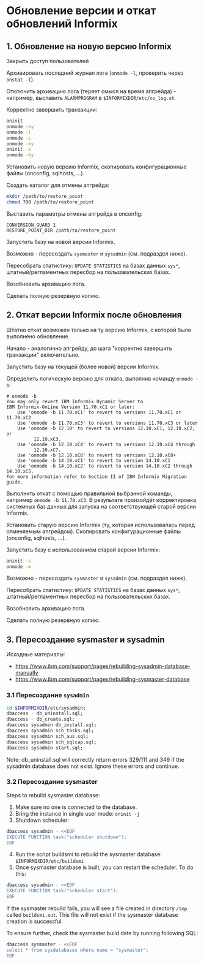 # Обновление версии и откат обновлений Informix

## 1. Обновление на новую версию Informix

Закрыть доступ пользователей

Архивировать последний журнал лога (`onmode -l`, проверить через `onstat -l`).

Отключить архивацию лога (теряет смысл на время апгрейда) - например, выставить `ALARMPROGRAM` в `$INFORMIXDIR/etc/no_log.sh`.

Корректно завершить транзакции:
```bash
oninit
onmode -sy
onmode -l
onmode -c
onmode -ky
oninit -s
onmode -ky
```

Установить новую версию Informix, скопировать конфигурационные файлы (onconfig, sqlhosts, ...).

Создать каталог для отмены апгрейда:
```bash
mkdir /path/to/restore_point
chmod 700 /path/to/restore_point
```

Выставить параметры отмены апгрейда в onconfig:
```
CONVERSION_GUARD 1
RESTORE_POINT_DIR /path/to/restore_point
```

Запустить базу на новой версии Informix.

Возможно - пересоздать `sysmaster` и `sysadmin` (см. подраздел ниже).

Пересобрать статистику: `UPDATE STATISTICS` на базах данных `sys*`, штатный/регламентных пересбор на пользовательских базах.

Возобновить архивацию лога.

Сделать полную резервную копию.

## 2. Откат версии Informix после обновления

Штатно откат возможен только на ту версию Informix, с которой было выполнено обновление.

Начало - аналогично апгрейду, до шага "корректно завершить транзакции" включительно.

Запустить базу на текущей (более новой) версии Informix.

Определить логическую версию для отката, выполнив команду `onmode -b`:

```
# onmode -b
You may only revert IBM Informix Dynamic Server to
IBM Informix-OnLine Version 11.70.xC1 or later:
    Use 'onmode -b 11.70.xC1' to revert to versions 11.70.xC1 or 11.70.xC2
    Use 'onmode -b 11.70.xC3' to revert to versions 11.70.xC3 or later
    Use 'onmode -b 12.10' to revert to versions 12.10.xC1, 12.10.xC2, or
          12.10.xC3.
    Use 'onmode -b 12.10.xC4' to revert to versions 12.10.xC4 through
          12.10.xC7.
    Use 'onmode -b 12.10.xC8' to revert to versions 12.10.xC8+
    Use 'onmode -b 14.10.xC1' to revert to version 14.10.xC1
    Use 'onmode -b 14.10.xC2' to revert to version 14.10.xC2 through 14.10.xC5.
For more information refer to Section II of IBM Informix Migration guide.
```

Выполнить откат с помощью правильной выбранной команды, например `onmode -b 11.70.xC3`.
В результате произойдёт корректировка системных баз данных для запуска на соответствующей старой версии Informix.

Установить старую версию Informix (ту, которая использовалась перед отменяемым апгрейдом).
Скопировать конфигурационные файлы (onconfig, sqlhosts, ...).

Запустить базу с использованием старой версии Informix:
```bash
oninit -s
onmode -m
```

Возможно - пересоздать `sysmaster` и `sysadmin` (см. подраздел ниже).

Пересобрать статистику: `UPDATE STATISTICS` на базах данных `sys*`, штатный/регламентных пересбор на пользовательских базах.

Возобновить архивацию лога.

Сделать полную резервную копию.

## 3. Пересоздание sysmaster и sysadmin

Исходные материалы:
* https://www.ibm.com/support/pages/rebuilding-sysadmin-database-manually
* https://www.ibm.com/support/pages/rebuilding-sysmaster-database

### 3.1 Пересоздание `sysadmin`

```bash
cd $INFORMIXDIR/etc/sysadmin;
dbaccess - db_uninstall.sql;
dbaccess - db_create.sql;
dbaccess sysadmin db_install.sql;
dbaccess sysadmin sch_tasks.sql;
dbaccess sysadmin sch_aus.sql;
dbaccess sysadmin sch_sqlcap.sql;
dbaccess sysadmin start.sql;
```

Note: db_uninstall.sql will correctly return errors 329/111 and 349 
if the sysadmin database does not exist. Ignore these errors and continue.

### 3.2 Пересоздание sysmaster

Steps to rebuild sysmaster database:
1. Make sure no one is connected to the database.
2. Bring the instance in single user mode: `oninit -j`
3. Shutdown scheduler:
```bash
dbaccess sysadmin - <<EOF
EXECUTE FUNCTION task("scheduler shutdown");
EOF
```
4. Run the script buildsmi to rebuild the sysmaster database: `$INFORMIXDIR/etc/buildsmi`
5. Once sysmaster database is built, you can restart the scheduler. To do this:
```bash
dbaccess sysadmin - <<EOF
EXECUTE FUNCTION task("scheduler start");
EOF
```

If the sysmaster rebuild fails, you will see a file created in directory `/tmp` called `buildsmi.out`.
This file will not exist if the sysmaster database creation is successful.

To ensure further, check the sysmaster build date by running following SQL:

```bash
dbaccess sysmaster - <<EOF
select * from sysdatabases where name = "sysmaster";
EOF
```
